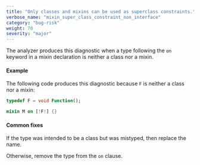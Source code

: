 ```yaml
---
title: "Only classes and mixins can be used as superclass constraints."
verbose_name: "mixin_super_class_constraint_non_interface"
category: "bug-risk"
weight: 70
severity: "major"
---
```

The analyzer produces this diagnostic when a type following the `on`
keyword in a mixin declaration is neither a class nor a mixin.

#### Example

The following code produces this diagnostic because `F` is neither a class
nor a mixin:

```dart
typedef F = void Function();

mixin M on [!F!] {}
```

#### Common fixes

If the type was intended to be a class but was mistyped, then replace the
name.

Otherwise, remove the type from the `on` clause.
